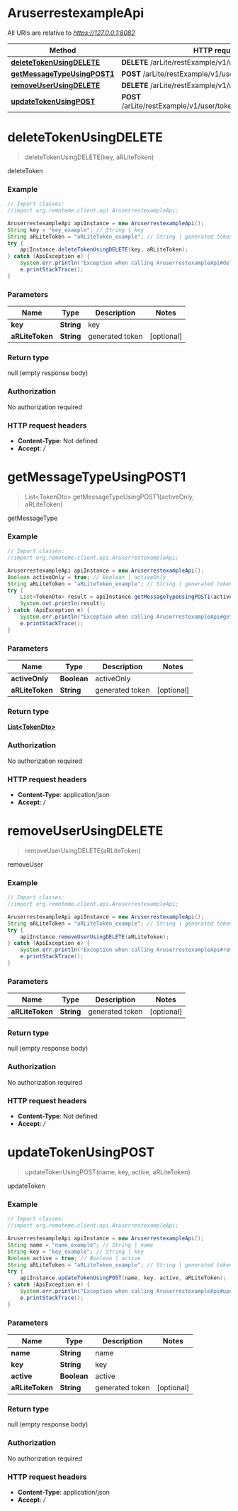 # AruserrestexampleApi

All URIs are relative to *https://127.0.0.1:8082*

Method | HTTP request | Description
------------- | ------------- | -------------
[**deleteTokenUsingDELETE**](AruserrestexampleApi.md#deleteTokenUsingDELETE) | **DELETE** /arLite/restExample/v1/user/token/{key}/ | deleteToken
[**getMessageTypeUsingPOST1**](AruserrestexampleApi.md#getMessageTypeUsingPOST1) | **POST** /arLite/restExample/v1/user/tokens/{activeOnly}/ | getMessageType
[**removeUserUsingDELETE**](AruserrestexampleApi.md#removeUserUsingDELETE) | **DELETE** /arLite/restExample/v1/user/user/ | removeUser
[**updateTokenUsingPOST**](AruserrestexampleApi.md#updateTokenUsingPOST) | **POST** /arLite/restExample/v1/user/token/{name}/{key}/{active}/ | updateToken


<a name="deleteTokenUsingDELETE"></a>
# **deleteTokenUsingDELETE**
> deleteTokenUsingDELETE(key, aRLiteToken)

deleteToken

### Example
```java
// Import classes:
//import org.remoteme.client.api.AruserrestexampleApi;

AruserrestexampleApi apiInstance = new AruserrestexampleApi();
String key = "key_example"; // String | key
String aRLiteToken = "aRLiteToken_example"; // String | generated token
try {
    apiInstance.deleteTokenUsingDELETE(key, aRLiteToken);
} catch (ApiException e) {
    System.err.println("Exception when calling AruserrestexampleApi#deleteTokenUsingDELETE");
    e.printStackTrace();
}
```

### Parameters

Name | Type | Description  | Notes
------------- | ------------- | ------------- | -------------
 **key** | **String**| key |
 **aRLiteToken** | **String**| generated token | [optional]

### Return type

null (empty response body)

### Authorization

No authorization required

### HTTP request headers

 - **Content-Type**: Not defined
 - **Accept**: */*

<a name="getMessageTypeUsingPOST1"></a>
# **getMessageTypeUsingPOST1**
> List&lt;TokenDto&gt; getMessageTypeUsingPOST1(activeOnly, aRLiteToken)

getMessageType

### Example
```java
// Import classes:
//import org.remoteme.client.api.AruserrestexampleApi;

AruserrestexampleApi apiInstance = new AruserrestexampleApi();
Boolean activeOnly = true; // Boolean | activeOnly
String aRLiteToken = "aRLiteToken_example"; // String | generated token
try {
    List<TokenDto> result = apiInstance.getMessageTypeUsingPOST1(activeOnly, aRLiteToken);
    System.out.println(result);
} catch (ApiException e) {
    System.err.println("Exception when calling AruserrestexampleApi#getMessageTypeUsingPOST1");
    e.printStackTrace();
}
```

### Parameters

Name | Type | Description  | Notes
------------- | ------------- | ------------- | -------------
 **activeOnly** | **Boolean**| activeOnly |
 **aRLiteToken** | **String**| generated token | [optional]

### Return type

[**List&lt;TokenDto&gt;**](TokenDto.md)

### Authorization

No authorization required

### HTTP request headers

 - **Content-Type**: application/json
 - **Accept**: */*

<a name="removeUserUsingDELETE"></a>
# **removeUserUsingDELETE**
> removeUserUsingDELETE(aRLiteToken)

removeUser

### Example
```java
// Import classes:
//import org.remoteme.client.api.AruserrestexampleApi;

AruserrestexampleApi apiInstance = new AruserrestexampleApi();
String aRLiteToken = "aRLiteToken_example"; // String | generated token
try {
    apiInstance.removeUserUsingDELETE(aRLiteToken);
} catch (ApiException e) {
    System.err.println("Exception when calling AruserrestexampleApi#removeUserUsingDELETE");
    e.printStackTrace();
}
```

### Parameters

Name | Type | Description  | Notes
------------- | ------------- | ------------- | -------------
 **aRLiteToken** | **String**| generated token | [optional]

### Return type

null (empty response body)

### Authorization

No authorization required

### HTTP request headers

 - **Content-Type**: Not defined
 - **Accept**: */*

<a name="updateTokenUsingPOST"></a>
# **updateTokenUsingPOST**
> updateTokenUsingPOST(name, key, active, aRLiteToken)

updateToken

### Example
```java
// Import classes:
//import org.remoteme.client.api.AruserrestexampleApi;

AruserrestexampleApi apiInstance = new AruserrestexampleApi();
String name = "name_example"; // String | name
String key = "key_example"; // String | key
Boolean active = true; // Boolean | active
String aRLiteToken = "aRLiteToken_example"; // String | generated token
try {
    apiInstance.updateTokenUsingPOST(name, key, active, aRLiteToken);
} catch (ApiException e) {
    System.err.println("Exception when calling AruserrestexampleApi#updateTokenUsingPOST");
    e.printStackTrace();
}
```

### Parameters

Name | Type | Description  | Notes
------------- | ------------- | ------------- | -------------
 **name** | **String**| name |
 **key** | **String**| key |
 **active** | **Boolean**| active |
 **aRLiteToken** | **String**| generated token | [optional]

### Return type

null (empty response body)

### Authorization

No authorization required

### HTTP request headers

 - **Content-Type**: application/json
 - **Accept**: */*

